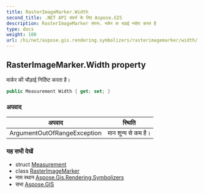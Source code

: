 ```yaml
---
title: RasterImageMarker.Width
second_title: .NET API संदर्भ के लिए Aspose.GIS
description: RasterImageMarker संपत्त. मर्कर क चड़ई नर्दष्ट करत है
type: docs
weight: 100
url: /hi/net/aspose.gis.rendering.symbolizers/rasterimagemarker/width/
---
```

## RasterImageMarker.Width property

मार्कर की चौड़ाई निर्दिष्ट करता है।

```csharp
public Measurement Width { get; set; }
```

### अपवाद

| अपवाद | स्थिति |
| --- | --- |
| ArgumentOutOfRangeException | मान शून्य से कम है। |

### यह सभी देखें

* struct [Measurement](../../../aspose.gis.rendering/measurement/)
* class [RasterImageMarker](../)
* नाम स्थान [Aspose.Gis.Rendering.Symbolizers](../../rasterimagemarker/)
* सभा [Aspose.GIS](../../../)


